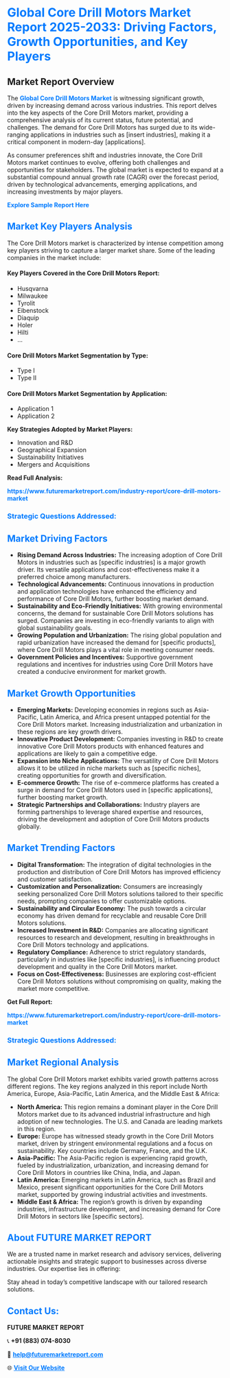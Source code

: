 <h1 style="color: #007BFF;">Global Core Drill Motors Market Report 2025-2033: Driving Factors, Growth Opportunities, and Key Players</h1>

<section id="overview">
<h2>Market Report Overview</h2>
<p>The <a href="https://www.futuremarketreport.com/industry-report/core-drill-motors-market" style="color: #007BFF; text-decoration: none;"><strong>Global Core Drill Motors Market</strong></a> is witnessing significant growth, driven by increasing demand across various industries. This report delves into the key aspects of the Core Drill Motors market, providing a comprehensive analysis of its current status, future potential, and challenges. The demand for Core Drill Motors has surged due to its wide-ranging applications in industries such as [insert industries], making it a critical component in modern-day [applications].</p>
<p>As consumer preferences shift and industries innovate, the Core Drill Motors market continues to evolve, offering both challenges and opportunities for stakeholders. The global market is expected to expand at a substantial compound annual growth rate (CAGR) over the forecast period, driven by technological advancements, emerging applications, and increasing investments by major players.</p>
</section>

<section id="overview">
<p><a href="https://www.futuremarketreport.com/request-sample/reportId=108929" style="color: #007BFF; text-decoration: none;"><strong>Explore Sample Report Here</strong></a></p>
</section>

<section id="key-players">
<h2 style="color: #007BFF;">Market Key Players Analysis</h2>
<p>The Core Drill Motors market is characterized by intense competition among key players striving to capture a larger market share. Some of the leading companies in the market include:</p>
<h4>Key Players Covered in the Core Drill Motors Report:</h4>
<ul><li>Husqvarna</li><li>Milwaukee</li><li>Tyrolit</li><li>Eibenstock</li><li>Diaquip</li><li>Holer</li><li>Hilti</li><li>...</li></ul>
<h4>Core Drill Motors Market Segmentation by Type:</h4>
<ul><li>Type I</li><li>Type II</li></ul>

<h4>Core Drill Motors Market Segmentation by Application:</h4>
<ul><li>Application 1</li><li>Application 2</li></ul>
<p><strong>Key Strategies Adopted by Market Players:</strong></p>
<ul>
<li>Innovation and R&D</li>
<li>Geographical Expansion</li>
<li>Sustainability Initiatives</li>
<li>Mergers and Acquisitions</li>
</ul>
</section>

<section>
<p><strong>Read Full Analysis: </strong></p><a href="https://www.futuremarketreport.com/industry-report/core-drill-motors-market" style="color: #007BFF; text-decoration: none;"><strong>https://www.futuremarketreport.com/industry-report/core-drill-motors-market</strong></a>
<h3 style="color: #007BFF;">Strategic Questions Addressed:</h3>
</section>

<section id="driving-factors">
<h2 style="color: #007BFF;">Market Driving Factors</h2>
<ul>
<li><strong>Rising Demand Across Industries:</strong> The increasing adoption of Core Drill Motors in industries such as [specific industries] is a major growth driver. Its versatile applications and cost-effectiveness make it a preferred choice among manufacturers.</li>
<li><strong>Technological Advancements:</strong> Continuous innovations in production and application technologies have enhanced the efficiency and performance of Core Drill Motors, further boosting market demand.</li>
<li><strong>Sustainability and Eco-Friendly Initiatives:</strong> With growing environmental concerns, the demand for sustainable Core Drill Motors solutions has surged. Companies are investing in eco-friendly variants to align with global sustainability goals.</li>
<li><strong>Growing Population and Urbanization:</strong> The rising global population and rapid urbanization have increased the demand for [specific products], where Core Drill Motors plays a vital role in meeting consumer needs.</li>
<li><strong>Government Policies and Incentives:</strong> Supportive government regulations and incentives for industries using Core Drill Motors have created a conducive environment for market growth.</li>
</ul>
</section>

<section id="growth-opportunities">
<h2 style="color: #007BFF;">Market Growth Opportunities</h2>
<ul>
<li><strong>Emerging Markets:</strong> Developing economies in regions such as Asia-Pacific, Latin America, and Africa present untapped potential for the Core Drill Motors market. Increasing industrialization and urbanization in these regions are key growth drivers.</li>
<li><strong>Innovative Product Development:</strong> Companies investing in R&D to create innovative Core Drill Motors products with enhanced features and applications are likely to gain a competitive edge.</li>
<li><strong>Expansion into Niche Applications:</strong> The versatility of Core Drill Motors allows it to be utilized in niche markets such as [specific niches], creating opportunities for growth and diversification.</li>
<li><strong>E-commerce Growth:</strong> The rise of e-commerce platforms has created a surge in demand for Core Drill Motors used in [specific applications], further boosting market growth.</li>
<li><strong>Strategic Partnerships and Collaborations:</strong> Industry players are forming partnerships to leverage shared expertise and resources, driving the development and adoption of Core Drill Motors products globally.</li>
</ul>
</section>

<section id="trending-factors">
<h2 style="color: #007BFF;">Market Trending Factors</h2>
<ul>
<li><strong>Digital Transformation:</strong> The integration of digital technologies in the production and distribution of Core Drill Motors has improved efficiency and customer satisfaction.</li>
<li><strong>Customization and Personalization:</strong> Consumers are increasingly seeking personalized Core Drill Motors solutions tailored to their specific needs, prompting companies to offer customizable options.</li>
<li><strong>Sustainability and Circular Economy:</strong> The push towards a circular economy has driven demand for recyclable and reusable Core Drill Motors solutions.</li>
<li><strong>Increased Investment in R&D:</strong> Companies are allocating significant resources to research and development, resulting in breakthroughs in Core Drill Motors technology and applications.</li>
<li><strong>Regulatory Compliance:</strong> Adherence to strict regulatory standards, particularly in industries like [specific industries], is influencing product development and quality in the Core Drill Motors market.</li>
<li><strong>Focus on Cost-Effectiveness:</strong> Businesses are exploring cost-efficient Core Drill Motors solutions without compromising on quality, making the market more competitive.</li>
</ul>
</section>

<section>
<p><strong>Get Full Report: </strong></p><a href="https://www.futuremarketreport.com/industry-report/core-drill-motors-market" style="color: #007BFF; text-decoration: none;"><strong>https://www.futuremarketreport.com/industry-report/core-drill-motors-market</strong></a>
<h3 style="color: #007BFF;">Strategic Questions Addressed:</h3>
</section>


<section id="regional-analysis">
<h2 style="color: #007BFF;">Market Regional Analysis</h2>
<p>The global Core Drill Motors market exhibits varied growth patterns across different regions. The key regions analyzed in this report include North America, Europe, Asia-Pacific, Latin America, and the Middle East & Africa:</p>
<ul>
<li><strong>North America:</strong> This region remains a dominant player in the Core Drill Motors market due to its advanced industrial infrastructure and high adoption of new technologies. The U.S. and Canada are leading markets in this region.</li>
<li><strong>Europe:</strong> Europe has witnessed steady growth in the Core Drill Motors market, driven by stringent environmental regulations and a focus on sustainability. Key countries include Germany, France, and the U.K.</li>
<li><strong>Asia-Pacific:</strong> The Asia-Pacific region is experiencing rapid growth, fueled by industrialization, urbanization, and increasing demand for Core Drill Motors in countries like China, India, and Japan.</li>
<li><strong>Latin America:</strong> Emerging markets in Latin America, such as Brazil and Mexico, present significant opportunities for the Core Drill Motors market, supported by growing industrial activities and investments.</li>
<li><strong>Middle East & Africa:</strong> The region’s growth is driven by expanding industries, infrastructure development, and increasing demand for Core Drill Motors in sectors like [specific sectors].</li>
</ul>
</section>

<footer>
<h2 style="color: #007BFF;">About FUTURE MARKET REPORT</h2>
<p>We are a trusted name in market research and advisory services, delivering actionable insights and strategic support to businesses across diverse industries. Our expertise lies in offering:</p>

<p>Stay ahead in today’s competitive landscape with our tailored research solutions.</p>

<h2 style="color: #007BFF;">Contact Us:</h2>
<p><strong>FUTURE MARKET REPORT</strong></p>
<p>📞 <strong>+91 (883) 074-8030</strong></p>
<p>📧 <strong><a href="mailto:help@futuremarketreport.com" style="color: #007BFF;">help@futuremarketreport.com</a></strong></p>
<p>🌐 <strong><a href="https://www.futuremarketreport.com/" style="color: #007BFF;">Visit Our Website</a></strong></p>
</footer>